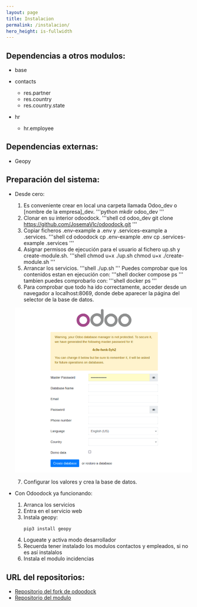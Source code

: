 ```yaml
---
layout: page
title: Instalacion
permalink: /instalacion/
hero_height: is-fullwidth
---
```

## Dependencias a otros modulos:
- base

- contacts
    - res.partner
    - res.country
    - res.country.state

- hr
    - hr.employee

## Dependencias externas:
- Geopy

## Preparación del sistema:
- Desde cero:
    1. Es conveniente crear en local una carpeta llamada Odoo_dev o [nombre de la
        empresa]_dev.
        '''python
        mkdir odoo_dev
        '''
    2. Clonar en su interior odoodock.
        '''shell
        cd odoo_dev
        git clone https://github.com/JosemaVlc/odoodock.git
        '''
    3. Copiar ficheros .env-example a .env y .services-example a .services.
        '''shell
        cd odoodock
        cp .env-example .env
        cp .services-example .services
        '''
    4. Asignar permisos de ejecución para el usuario al fichero up.sh y create-module.sh.
        '''shell
        chmod u+x ./up.sh
        chmod u+x ./create-module.sh
        '''
    5. Arrancar los servicios.
        '''shell
        ./up.sh
        '''
        Puedes comprobar que los contenidos estan en ejecución con:
        '''shell
        docker compose ps
        '''
        tambien puedes comprobarlo con:
        '''shell
        docker ps
        '''
    6. Para comprobar que todo ha ido correctamente, acceder desde un navegador a localhost:8069, donde debe aparecer la página del selector de la base de datos.
    <p align="center">
    <img src="./img/odoo_base_datos.jpg" alt="Imagen con pantalla de creacion de la base de datos">
    </p>

    7. Configurar los valores y crea la base de datos.

- Con Odoodock ya funcionando:
    1. Arranca los servicios
    2. Entra en el servicio web
    3. Instala geopy:
        ```shell
        pip3 install geopy
        ```
    4. Logueate y activa modo desarrollador
    5. Recuerda tener instalado los modulos contactos y empleados, si no es así instalalos
    6. Instala el modulo incidencias


        
    



## URL del repositorios:
- [Repositorio del fork de odoodock](https://github.com/JosemaVlc/odoodock.git)
- [Repositorio del modulo](https://github.com/JosemaVlc/modulo_incidencias)
